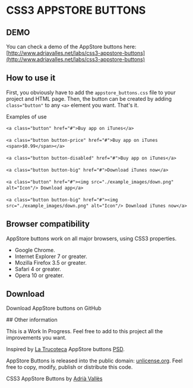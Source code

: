 # CSS3 APPSTORE BUTTONS

## DEMO
You can check a demo of the AppStore buttons here: [http://www.adriavalles.net/labs/css3-appstore-buttons](http://www.adriavalles.net/labs/css3-appstore-buttons)

## How to use it

First, you obviously have to add the `appstore_buttons.css` file to your project and HTML page. Then, the button can be created by adding `class="button"` to any `<a>` element you want. That's it.

Examples of use

	<a class="button" href="#">Buy app on iTunes</a>

	<a class="button button-price" href="#">Buy app on iTunes <span>$0.99</span></a>

	<a class="button button-disabled" href="#">Buy app on iTunes</a>

	<a class="button button-big" href="#">Download iTunes now</a>

	<a class="button" href="#"><img src="./example_images/down.png" alt="Icon"/> Download app</a>

	<a class="button button-big" href="#"><img src="./example_images/down.png" alt="Icon"/> Download iTunes now</a>

## Browser compatibility

AppStore buttons work on all major browsers, using CSS3 properties.

* Google Chrome.
* Internet Explorer 7 or greater.
* Mozilla Firefox 3.5 or greater.
* Safari 4 or greater.
* Opera 10 or greater.

## Download

Download AppStore buttons on GitHub

## Other information

This is a Work In Progress. Feel free to add to this project all the improvements you want.

Inspired by [La Trucoteca](http://latrucoteca.com/) AppStore buttons [PSD](http://365psd.com/day/3-73/).

AppStore Buttons is released into the public domain: [unlicense.org](http://unlicense.org/). Feel free to copy, modify, publish or distribute this code.

CSS3 AppStore Buttons by [Adrià Vallès](http://www.adriavalles.net)